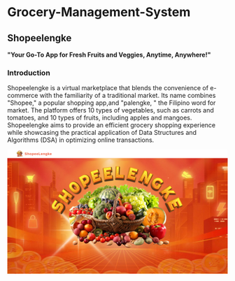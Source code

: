 # Grocery-Management-System

## Shopeelengke
<strong>"Your Go-To App for Fresh Fruits and Veggies, Anytime, Anywhere!"</strong>

### Introduction
Shopeelengke is a virtual marketplace that blends the convenience of e-commerce with the familiarity of a traditional market. Its name combines "Shopee," a popular shopping app,and "palengke, " the Filipino word for market. The platform offers 10 types of vegetables, such as carrots and tomatoes, and 10 types of fruits, including apples and mangoes. Shopeelengke aims to provide an efficient grocery shopping experience while showcasing the practical application of Data Structures and Algorithms (DSA) in optimizing online transactions.

<div align="center">
  <img src="images/first_page.png" /> 
</div>
